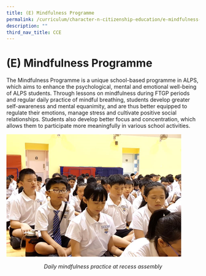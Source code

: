 ```yaml
---
title: (E) Mindfulness Programme
permalink: /curriculum/character-n-citizenship-education/e-mindfulness-programme/
description: ""
third_nav_title: CCE
---
```

# **(E) Mindfulness Programme**

The Mindfulness Programme is a unique school-based programme in ALPS, which aims to enhance the psychological, mental and emotional well-being of ALPS students. Through lessons on mindfulness during FTGP periods and regular daily practice of mindful breathing, students develop greater self-awareness and mental equanimity, and are thus better equipped to regulate their emotions, manage stress and cultivate positive social relationships. Students also develop better focus and concentration, which allows them to participate more meaningfully in various school activities.

![](/images/Picture11.png)
<center><i>Daily mindfulness practice at recess assembly</i></center>